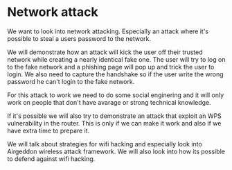 # Network attack

We want to look into network attacking. Especially an attack where it's possible to steal a users password to the network.  

We will demonstrate how an attack will kick the user off their trusted network while creating a nearly identical fake one. The user will try to log on to the fake network and a phishing page will pop up and trick the user to login. We also need to capture the handshake so if the user write the wrong password he can't login to the fake network.  

For this attack to work we need to do some social enginering and it will only work on people that don't have avarage or strong technical knowledge.  

If it's possible we will also try to demonstrate an attack that exploit an WPS vulnerability in the router. This is only if we can make it work and also if we have extra time to prepare it.

We will talk about strategies for wifi hacking and especially look into Airgeddon wireless attack framework. We will also look into how its possible to defend against wifi hacking.
